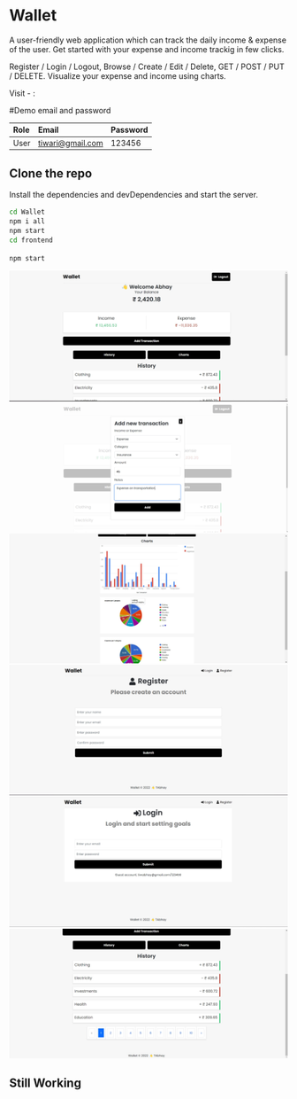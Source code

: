 # Wallet

A user-friendly web application which can track the daily income & expense of the user.
Get started with your expense and income trackig in few clicks.

Register / Login / Logout, Browse / Create / Edit / Delete, GET / POST / PUT / DELETE.
Visualize your expense and income using charts.

Visit - : 

#Demo email and password

| Role | Email     | Password                       |
| :-------- | :------- | :-------------------------------- |
| User     |  tiwari@gmail.com| 123456  |

## Clone the repo


Install the dependencies and devDependencies and start the server.
```sh
cd Wallet
npm i all
npm start  
cd frontend

npm start
```

![dashboard](./snaps/dashboard.jpg)
![dashboard](./snaps/edit.jpg)
![login](./snaps/charts.jpg)
![screen](./snaps/register.jpg)
![screen](./snaps/login.jpg)
![screen](./snaps/paginate.jpg)

## Still Working
